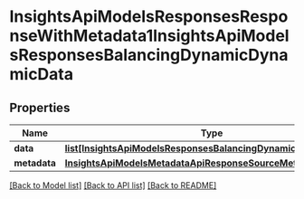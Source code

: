 # InsightsApiModelsResponsesResponseWithMetadata1InsightsApiModelsResponsesBalancingDynamicDynamicData

## Properties
Name | Type | Description | Notes
------------ | ------------- | ------------- | -------------
**data** | [**list[InsightsApiModelsResponsesBalancingDynamicDynamicData]**](InsightsApiModelsResponsesBalancingDynamicDynamicData.md) |  | [optional] 
**metadata** | [**InsightsApiModelsMetadataApiResponseSourceMetadata**](InsightsApiModelsMetadataApiResponseSourceMetadata.md) |  | [optional] 

[[Back to Model list]](../README.md#documentation-for-models) [[Back to API list]](../README.md#documentation-for-api-endpoints) [[Back to README]](../README.md)


